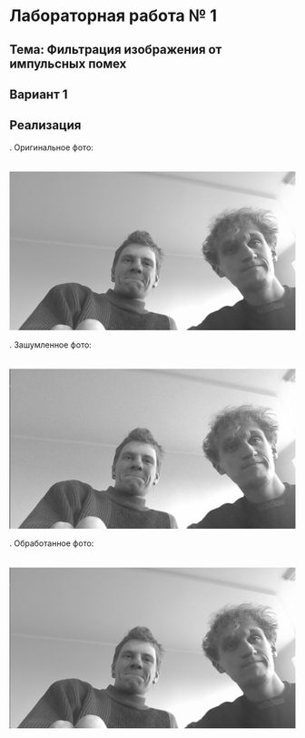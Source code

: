 # Лабораторная работа № 1

## Тема: Фильтрация изображения от импульсных помех

## Вариант 1

## Реализация

. Оригинальное фото:
   <br><br><br>
   ![nonlin](doc/orig%20img.png)

. Зашумленное фото:
   <br><br><br>
   ![nonlin](doc/noisy%20img.png)

. Обработанное фото:
   <br><br><br>
   ![nonlin](doc/filtered%20img.png) 
